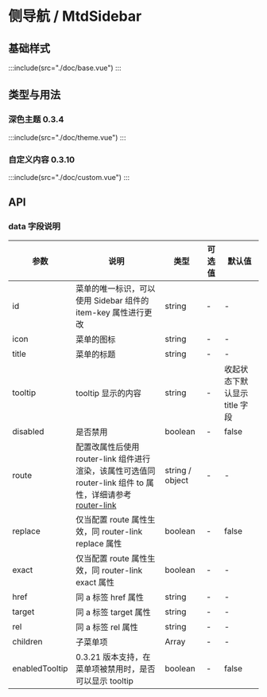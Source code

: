 # 侧导航 / MtdSidebar

## 基础样式
:::include(src="./doc/base.vue")
:::

## 类型与用法
### 深色主题 <version-tag>0.3.4</version-tag>
:::include(src="./doc/theme.vue")
:::

### 自定义内容 <version-tag>0.3.10</version-tag>
:::include(src="./doc/custom.vue")
:::
## API
<api-doc name="Sidebar" :doc="require('./api.json')"></api-doc>
### data 字段说明
| 参数 | 说明 | 类型 | 可选值 | 默认值 |
|--- |--- |--- |--- |--- |
| id | 菜单的唯一标识，可以使用 Sidebar 组件的 item-key 属性进行更改 | string | - | - |
| icon | 菜单的图标 | string | - | - |
| title | 菜单的标题 | string | - | - |
| tooltip | tooltip 显示的内容 | string | - | 收起状态下默认显示 title 字段 |
| disabled | 是否禁用 | boolean | - | false |
| route | 配置改属性后使用 router-link 组件进行渲染，该属性可选值同 router-link 组件 to 属性，详细请参考 [router-link](https://router.vuejs.org/zh/api/#to) | string / object | - | - |
| replace | 仅当配置 route 属性生效，同 router-link replace 属性 | boolean | - | false |
| exact | 仅当配置 route 属性生效，同 router-link exact 属性 | boolean | - | - |
| href | 同 a 标签 href 属性 | string | - | - |
| target | 同 a 标签 target 属性 | string | - | - |
| rel | 同 a 标签 rel 属性 | string | - | - |
| children | 子菜单项 | Array | - | - |
| enabledTooltip |  0.3.21 版本支持，在菜单项被禁用时，是否可以显示 tooltip | boolean | - | false |
